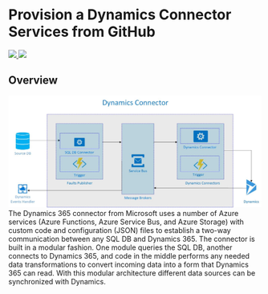 # Provision a Dynamics Connector Services from GitHub

<a href="https://portal.azure.com/#create/Microsoft.Template/uri/https%3A%2F%2Fraw.githubusercontent.com%2FAzure-Samples%2FDynamicsConnector%2Fmaster%2Fdeployment%2Fazuredeploy.json" target="_blank">
    <img src="http://azuredeploy.net/deploybutton.png"/>
</a>
<a href="http://armviz.io/#/?load=https%3A%2F%2Fraw.githubusercontent.com%2FAzure-Samples%2FDynamicsConnector%2Fmaster%2Fdeployment%2Fazuredeploy.json%3Ftoken%3DAF2BWF4UE3BZMFTZCCMTWLK4ZHM5E" target="_blank">
    <img src="http://armviz.io/visualizebutton.png"/>
</a>

## Overview

![Solution Overview Diagram](/docs/media/DynamicsConnectorLite.jpg)
The Dynamics 365 connector from Microsoft uses a number of Azure services (Azure Functions, Azure Service Bus, and Azure Storage) with custom code and configuration (JSON) files to establish a two-way communication between any SQL DB and Dynamics 365. The connector is built in a modular fashion. One module queries the SQL DB, another connects to Dynamics 365, and code in the middle performs any needed data transformations to convert incoming data into a form that Dynamics 365 can read. With this modular architecture different data sources can be synchronized with Dynamics.
